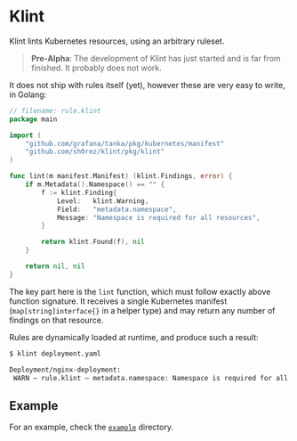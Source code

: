 # Klint

Klint lints Kubernetes resources, using an arbitrary ruleset.

> **Pre-Alpha**: The development of Klint has just started and is far from
> finished. It probably does not work.

It does not ship with rules itself (yet), however these are very easy to write, in Golang:

```go
// filename: rule.klint
package main

import (
    "github.com/grafana/tanka/pkg/kubernetes/manifest"
    "github.com/sh0rez/klint/pkg/klint"
)

func lint(m manifest.Manifest) (klint.Findings, error) {
    if m.Metadata().Namespace() == "" {
        f := klint.Finding{
            Level:   klint.Warning,
            Field:   "metadata.namespace",
            Message: "Namespace is required for all resources",
        }

        return klint.Found(f), nil
    }

    return nil, nil
}
```

The key part here is the `lint` function, which must follow exactly above
function signature. It receives a single Kubernetes manifest
(`map[string]interface{}` in a helper type) and may return any number of
findings on that resource.

Rules are dynamically loaded at runtime, and produce such a result:

```bash
$ klint deployment.yaml

Deployment/nginx-deployment:
 WARN – rule.klint – metadata.namespace: Namespace is required for all resources
```

## Example

For an example, check the
[`example`](https://github.com/sh0rez/klint/tree/master/example) directory.
